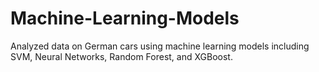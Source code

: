 # Machine-Learning-Models
Analyzed data on German cars using machine learning models including SVM, Neural Networks, Random Forest, and XGBoost.
